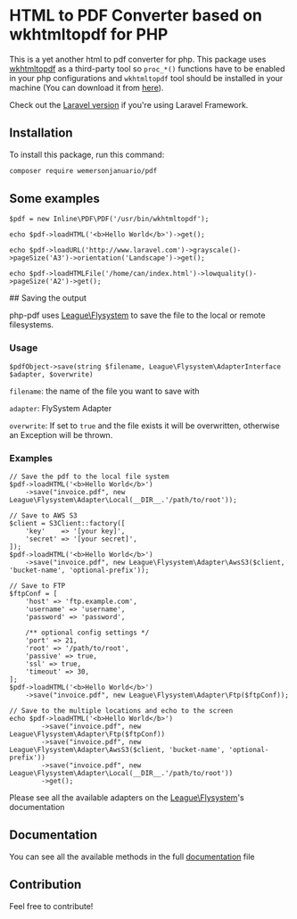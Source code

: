 # HTML to PDF Converter based on wkhtmltopdf for PHP

This is a yet another html to pdf converter for php. This package uses [wkhtmltopdf](https://github.com/antialize/wkhtmltopdf) as a third-party tool so `proc_*()` functions have to be enabled in your php configurations and `wkhtmltopdf` tool should be installed in your machine (You can download it from [here](http://wkhtmltopdf.org/)).

Check out the [Laravel version](https://github.com/wemersonjanuario/laravelpdf) if you're using Laravel Framework.

## Installation

To install this package, run this command:
```sh
composer require wemersonjanuario/pdf
```

## Some examples

    $pdf = new Inline\PDF\PDF('/usr/bin/wkhtmltopdf');

    echo $pdf->loadHTML('<b>Hello World</b>')->get();

    echo $pdf->loadURL('http://www.laravel.com')->grayscale()->pageSize('A3')->orientation('Landscape')->get();

    echo $pdf->loadHTMLFile('/home/can/index.html')->lowquality()->pageSize('A2')->get();

## Saving the output

php-pdf uses [League\Flysystem](https://github.com/thephpleague/flysystem) to save the file to the local or remote filesystems.

### Usage

    $pdfObject->save(string $filename, League\Flysystem\AdapterInterface $adapter, $overwrite)

`filename`: the name of the file you want to save with

`adapter`: FlySystem Adapter

`overwrite`: If set to `true` and the file exists it will be overwritten, otherwise an Exception will be thrown.

### Examples

    // Save the pdf to the local file system
    $pdf->loadHTML('<b>Hello World</b>')
        ->save("invoice.pdf", new League\Flysystem\Adapter\Local(__DIR__.'/path/to/root'));

    // Save to AWS S3
    $client = S3Client::factory([
        'key'    => '[your key]',
        'secret' => '[your secret]',
    ]);
    $pdf->loadHTML('<b>Hello World</b>')
        ->save("invoice.pdf", new League\Flysystem\Adapter\AwsS3($client, 'bucket-name', 'optional-prefix'));

    // Save to FTP
    $ftpConf = [
        'host' => 'ftp.example.com',
        'username' => 'username',
        'password' => 'password',

        /** optional config settings */
        'port' => 21,
        'root' => '/path/to/root',
        'passive' => true,
        'ssl' => true,
        'timeout' => 30,
    ];
    $pdf->loadHTML('<b>Hello World</b>')
        ->save("invoice.pdf", new League\Flysystem\Adapter\Ftp($ftpConf));

    // Save to the multiple locations and echo to the screen
    echo $pdf->loadHTML('<b>Hello World</b>')
            ->save("invoice.pdf", new League\Flysystem\Adapter\Ftp($ftpConf))
            ->save("invoice.pdf", new League\Flysystem\Adapter\AwsS3($client, 'bucket-name', 'optional-prefix'))
            ->save("invoice.pdf", new League\Flysystem\Adapter\Local(__DIR__.'/path/to/root'))
            ->get();

Please see all the available adapters on the [League\Flysystem](https://github.com/thephpleague/flysystem)'s documentation

## Documentation

You can see all the available methods in the full [documentation](https://github.com/wemersonjanuario/pdf/blob/master/DOCUMENTATION.md) file

## Contribution

Feel free to contribute!
